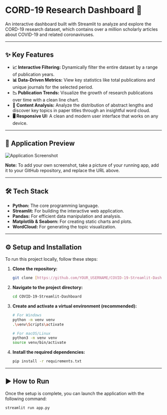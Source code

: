 # CORD-19 Research Dashboard 🔬

An interactive dashboard built with Streamlit to analyze and explore the CORD-19 research dataset, which contains over a million scholarly articles about COVID-19 and related coronaviruses.

---

## ✨ Key Features

* **📈 Interactive Filtering:** Dynamically filter the entire dataset by a range of publication years.
* **📊 Data-Driven Metrics:** View key statistics like total publications and unique journals for the selected period.
* **📉 Publication Trends:** Visualize the growth of research publications over time with a clean line chart.
* **📝 Content Analysis:** Analyze the distribution of abstract lengths and discover key topics in paper titles through an insightful word cloud.
* **🖥️ Responsive UI:** A clean and modern user interface that works on any device.

---

## 📸 Application Preview

![Application Screenshot](<URL_to_your_screenshot.png>)

**Note:** To add your own screenshot, take a picture of your running app, add it to your GitHub repository, and replace the URL above.

---

## 🛠️ Tech Stack

* **Python:** The core programming language.
* **Streamlit:** For building the interactive web application.
* **Pandas:** For efficient data manipulation and analysis.
* **Matplotlib & Seaborn:** For creating static charts and plots.
* **WordCloud:** For generating the topic visualization.

---

## ⚙️ Setup and Installation

To run this project locally, follow these steps:

1.  **Clone the repository:**
    ```bash
    git clone [https://github.com/YOUR_USERNAME/COVID-19-Streamlit-Dashboard.git](https://github.com/YOUR_USERNAME/COVID-19-Streamlit-Dashboard.git)
    ```

2.  **Navigate to the project directory:**
    ```bash
    cd COVID-19-Streamlit-Dashboard
    ```

3.  **Create and activate a virtual environment (recommended):**
    ```bash
    # For Windows
    python -m venv venv
    .\venv\Scripts\activate

    # For macOS/Linux
    python3 -m venv venv
    source venv/bin/activate
    ```

4.  **Install the required dependencies:**
    ```bash
    pip install -r requirements.txt
    ```

---

## ▶️ How to Run

Once the setup is complete, you can launch the application with the following command:

```bash
streamlit run app.py
